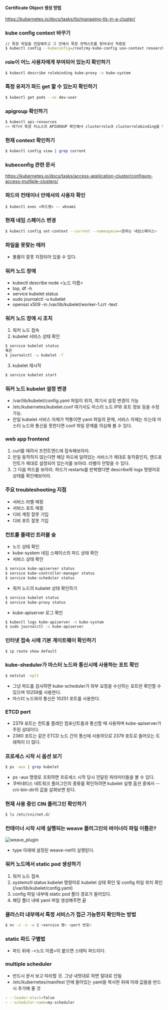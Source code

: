 #### Certificate Object 생성 방법
https://kubernetes.io/docs/tasks/tls/managing-tls-in-a-cluster/

### kube config context 바꾸기
```bash
// 특정 파일을 전달해주고 그 안에서 특정 컨텍스트를 찾아내서 적용함
$ kubectl config --kubeconfig=/root/my-kube-config use-context research
```

### role이 어느 사용자에게 부여되어 있는지 확인하기
```bash
$ kubectl describe rolebinding kube-proxy -n kube-system
```
### 특정 유저가 파드 get 할 수 있는지 확인하기
```bash
$ kubectl get pods --as dev-user
```

### apigroup 확인하기
```bash
$ kubectl api-resources
>> 여기서 특정 리소스의 APIGROUP 확인해서 clusterrole과 clusterrolebinding을 작성 가능
```

### 현재 context 확인하기
```bash
$ kubectl config view | grep current
```

### kubeconfig 관련 문서
https://kubernetes.io/docs/tasks/access-application-cluster/configure-access-multiple-clusters/

### 파드의 컨테이너 안에서의 사용자 확인
```
$ kubectl exec <파드명> -- whoami
```

### 현재 네임 스페이스 변경
```bash
$ kubectl config set-context --current --namespace=<원하는 네임스페이스> 
```

### 파일을 못찾는 에러
- 볼륨이 잘못 지정되어 있을 수 있다.

### 워커 노드 장애
- kubectl describe node <노드 이름>
- top, df -h 
- service kubelet status
- sudo journalctl -u kubelet
- openssl x509 -in /var/lib/kubelet/worker-1.crt -text

### 워커 노드 장애 시 조치
1. 워커 노드 접속
2. kubelet 서비스 상태 확인
```bash
$ service kubelet status
혹은
$ journalctl -u kubelet -f
```
3. kubelet 재시작
```bash
$ service kubelet start 
```

### 워커 노드 kubelet 설정 변경
- /var/lib/kubelet/config.yaml 파일이 위치, 여기서 설정 변경이 가능
- /etc/kubernetes/kubelet.conf 여기서도 마스터 노드 IP와 포트 정보 등을 수정 가능.
- 만일 kubelet 서비스 자체가 먹통이면 yaml 파일의 문제, 서비스 자체는 뜨는데 마스터 노드와 통신을 못한다면 conf 파일 문제를 의심해 볼 수 있다.

### web app frontend
1. curl를 때려서 프런트엔드에 접속해보아라.
2. 만일 동작하지 않는다면 해당 파드에 달려있는 서비스가 제대로 동작중인지, 엔드포인트가 제대로 설정되어 있는지를 보아라. 라벨이 안맞을 수 있다.
3. 그 다음 파드를 보아라. 파드가 restarts를 반복했다면 describe와 logs 명령어로 상태를 확인해보아라.

### 주요 troubleshooting 지점
- 서비스 라벨 매핑
- 서비스 포트 매핑
- 디비 계정 잘못 기입
- 디비 포트 잘못 기입

### 컨트롤 플레인 트러블 슛
- 노드 상태 확인
- kube-system 네임 스페이스의 파드 상태 확인
- 서비스 상태 확인
```bash
$ service kube-apiserver status
$ service kube-controller-manager status
$ service kube-scheduler status
```
- 워커 노드의 kubelet 상태 확인하기 
```bash
$ service kubelet status
$ service kube-proxy status
```
- kube-apiserver 로그 확인
```bash
$ kubectl logs kube-apiserver -n kube-system
$ sudo journalctl -u kube-apiserver 
```

### 인터넷 접속 시에 기본 게이트웨이 확인하기
```bash
$ ip route show default 
```
### kube-sheduler가 마스터 노드와 통신시에 사용하는 포트 확인
```bash
$ netstat -nplt 
```
- 그냥 파드를 검사하면 kube-scheduler가 외부 요청을 수신하는 포트만 확인할 수 있으며 10259를 사용한다.
- 마스터 노드와의 통신은 10251 포트를 사용한다.

### ETCD port
- 2379 포트는 컨트롤 플레인 컴포넌트들과 통신할 때 사용하며 kube-apiserver가 주된 상대이다.
- 2380 포트는 같은 ETCD 노드 간의 통신에 사용하므로 2379 포트로 들어오는 트래픽이 더 많다.

### 프로세스 시작 시 옵션 보기
```bash
$ ps -aux | grep kubelet 
```
- ps -aux 명령로 조회하면 프로세스 시작 당시 전달된 파라미터들을 볼 수 있다.
- 쿠버네티스 네트워크 플러그인의 종류를 확인하려면 kubelet 실행 옵션 중에서 --cni-bin-dir의 값을 살펴보면 된다.

### 현재 사용 중인 CIN 플러그인 확인하기
```bash
$ ls /etc/cni/net.d/ 
```

### 컨테이너 시작 시에 실행되는 weave 플러그인의 바이너리 파일 이름은?
![weave_plugin](../../../images/weave_plugin.png)
- type 아래에 설정된 weave-net이 실행된다.

### 워커 노드에서 static pod 생성하기
1. 워커 노드 접속
2. systemctl status kubelet 명령어로 kubelet 상태 확인 및 config 파일 위치 확인 (/var/lib/kubelet/config.yaml)
3. config 파일 내부에 static pod 폴더 경로가 들어있다.
4. 해당 폴더 내에 yaml 파일 생성해주면 끝

### 클러스터 내부에서 특정 서비스가 접근 가능한지 확인하는 방법
```bash
$ nc -z -v -w 2 <service 명> <port 번호>
```

### static 파드 구별법
- 파드 뒤에 -<노드 이름>이 붙으면 스태틱 파드이다.

### multiple scheduler
- 반드시 문서 보고 따라할 것. 그냥 내멋대로 하면 절대로 안됨
- /etc/kubernetes/manifest 안에 들어있는 yaml을 복사한 뒤에 아래 값들을 반드시 추가해 줄 것
```bash
- --leader-elect=false
- --scheduler-name=my-scheduler 
```
